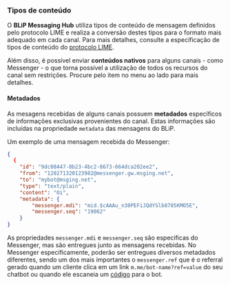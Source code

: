 ### Tipos de conteúdo

O **BLiP Messaging Hub** utiliza tipos de conteúdo de mensagem definidos pelo protocolo LIME e realiza a conversão destes tipos para o formato mais adequado em cada canal. Para mais detalhes, consulte a especificação de tipos de conteúdo do [protocolo LIME](http://limeprotocol.org/content-types.html).

Além disso, é possível enviar **conteúdos nativos** para alguns canais - como Messenger - o que torna possível a utilização de todos os recursos do canal sem restrições. Procure pelo item no menu ao lado para mais detalhes.

#### Metadados

As mesagens recebidas de alguns canais possuem **metadados** específicos de informações exclusivas provenientes do canal. Estas informações são incluídas na propriedade `metadata` das mensagens do BLiP.

Um exemplo de uma mensagem recebida do Messenger:

```json
{
  {
    "id": "9dc08447-8b23-4bc2-8673-664dca202ee2",
    "from": "128271320123982@messenger.gw.msging.net",
    "to": "mybot@msging.net",
    "type": "text/plain",
    "content": "Oi",
    "metadata": {
        "messenger.mdi": "mid.$cAAAu_n30PEFiJQdYSlb8785KMO5E",
        "messenger.seq": "19062"
    }    
}

```
As propriedades `messenger.mdi` e `messenger.seq` são especificas do Messenger, mas são entregues junto as mensagens recebidas. No Messenger especificamente, poderão ser entregues diversos metadados diferentes, sendo um dos mais importantes o `messenger.ref` que é o referral gerado quando um cliente clica em um link `m.me/bot-name?ref=value` do seu chatbot ou quando ele escaneia um [código](https://developers.facebook.com/docs/messenger-platform/messenger-code) para o bot. 
